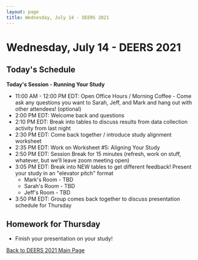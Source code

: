 ```yaml
---
layout: page
title: Wednesday, July 14 - DEERS 2021
---
```


# Wednesday, July 14 - DEERS 2021

## Today's Schedule

__Today's Session - Running Your Study__

* 11:00 AM - 12:00 PM EDT: Open Office Hours / Morning Coffee - Come ask any questions you want to Sarah, Jeff, and Mark and hang out with other attendees!  (optional)
* 2:00 PM EDT: Welcome back and questions
* 2:10 PM EDT: Break into tables to discuss results from data collection activity from last night
* 2:30 PM EDT: Come back together / introduce study alignment worksheet
* 2:35 PM EDT: Work on Worksheet #5: Aligning Your Study
* 2:50 PM EDT: Session Break for 15 minutes (refresh, work on stuff, whatever, but we’ll leave zoom meeting open)
* 3:05 PM EDT: Break into NEW tables to get different feedback!  Present your study in an "elevator pitch" format
    * Mark's Room - TBD
    * Sarah's Room - TBD
    * Jeff's Room - TBD
* 3:50 PM EDT: Group comes back together to discuss presentation schedule for Thursday

## Homework for Thursday

* Finish your presentation on your study!

[Back to DEERS 2021 Main Page](/deers2021)
